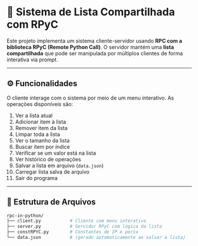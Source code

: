 # 🧠 Sistema de Lista Compartilhada com RPyC

Este projeto implementa um sistema cliente-servidor usando **RPC com a biblioteca RPyC (Remote Python Call)**. O servidor mantém uma **lista compartilhada** que pode ser manipulada por múltiplos clientes de forma interativa via prompt.

---

## ⚙️ Funcionalidades

O cliente interage com o sistema por meio de um menu interativo. As operações disponíveis são:

1. Ver a lista atual
2. Adicionar item à lista
3. Remover item da lista
4. Limpar toda a lista
5. Ver o tamanho da lista
6. Buscar item por índice
7. Verificar se um valor está na lista
8. Ver histórico de operações
9. Salvar a lista em arquivo (`data.json`)
10. Carregar lista salva de arquivo
0. Sair do programa

---

## 📁 Estrutura de Arquivos

```bash
rpc-in-python/
├── client.py           # Cliente com menu interativo
├── server.py           # Servidor RPyC com lógica da lista
├── constRPYC.py        # Constantes de IP e porta
└── data.json           # (gerado automaticamente ao salvar a lista)
